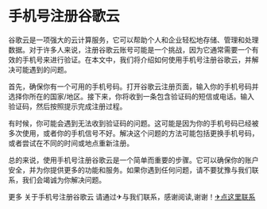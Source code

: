 # 手机号注册谷歌云

谷歌云是一项强大的云计算服务，它可以帮助个人和企业轻松地存储、管理和处理数据。对于许多人来说，注册谷歌云账号可能是一个挑战，因为它通常需要一个有效的手机号来进行验证。在本文中，我们将介绍如何使用手机号注册谷歌云，并解决可能遇到的问题。

首先，确保你有一个可用的手机号码。打开谷歌云注册页面，输入你的手机号码并选择你所在的国家/地区。接下来，你将收到一条包含验证码的短信或电话。输入验证码，然后按照提示完成注册过程。

有时候，你可能会遇到无法收到验证码的问题。这可能是因为你的手机号码已经被多次使用，或者你的手机信号不好。解决这个问题的方法可能包括更换手机号码，或者尝试在不同的时间或地点重新注册。

总的来说，使用手机号注册谷歌云是一个简单而重要的步骤。它可以确保你的账户安全，并为你提供更多的功能和服务。如果你遇到任何问题，请不要犹豫与我们联系，我们会竭诚为你解决问题。

更多 关于手机号注册谷歌云 请通过✈与我们联系，感谢阅读,谢谢！[✈点这里联系](https://a.k02.cc)